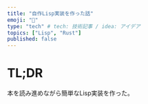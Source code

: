 ```yaml
---
title: "自作Lisp実装を作った話"
emoji: "🕌"
type: "tech" # tech: 技術記事 / idea: アイデア
topics: ["Lisp", "Rust"]
published: false
---
```


# TL;DR

本を読み進めながら簡単なLisp実装を作った。


